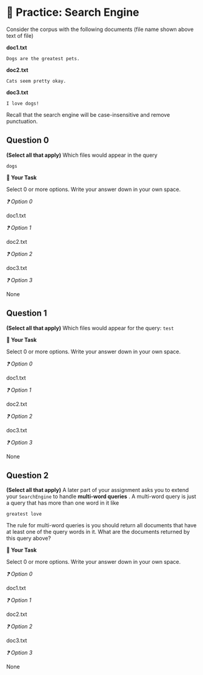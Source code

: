 # 🚧 Practice: Search Engine

Consider the corpus with the following documents (file name shown above text of file)  

**doc1.txt**   

```text
Dogs are the greatest pets.

````

**doc2.txt**   

```text
Cats seem pretty okay.

````

**doc3.txt**   

```text
I love dogs!

````

Recall that the search engine will be case-insensitive and remove punctuation.  

## Question 0

**(Select all that apply)** Which files would appear in the query  

```text
dogs
````



**📝 Your Task**

Select 0 or more options. Write your answer down in your own space.

*❓ Option 0*

doc1.txt  



*❓ Option 1*

doc2.txt  



*❓ Option 2*

doc3.txt  



*❓ Option 3*

None  



## Question 1

**(Select all that apply)** Which files would appear for the query: `test`  



**📝 Your Task**

Select 0 or more options. Write your answer down in your own space.

*❓ Option 0*

doc1.txt  



*❓ Option 1*

doc2.txt  



*❓ Option 2*

doc3.txt  



*❓ Option 3*

None  



## Question 2

**(Select all that apply)** A later part of your assignment asks you to extend your `SearchEngine` to handle **multi-word queries** . A multi-word query is just a query that has more than one word in it like  

```text
greatest love
````

The rule for multi-word queries is you should return all documents that have at least one of the query words in it. What are the documents returned by this query above?  



**📝 Your Task**

Select 0 or more options. Write your answer down in your own space.

*❓ Option 0*

doc1.txt  



*❓ Option 1*

doc2.txt  



*❓ Option 2*

doc3.txt  



*❓ Option 3*

None  



